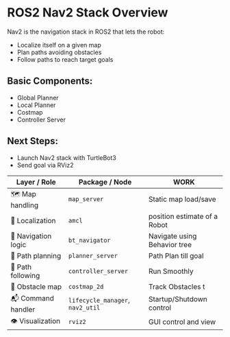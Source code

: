 # ROS2 Nav2 Stack Overview

Nav2 is the navigation stack in ROS2 that lets the robot:
- Localize itself on a given map
- Plan paths avoiding obstacles
- Follow paths to reach target goals

## Basic Components:
- Global Planner
- Local Planner
- Costmap
- Controller Server

## Next Steps:
- Launch Nav2 stack with TurtleBot3
- Send goal via RViz2


| Layer / Role        | Package / Node                   | WORK                            |
| ------------------- | -------------------------------- | ------------------------------- |
| 🗺️ Map handling     | `map_server`                     | Static map load/save            |
| 🧭 Localization     | `amcl`                           | position estimate of a Robot    |
| 🧠 Navigation logic | `bt_navigator`                   | Navigate using Behavior tree    |
| 📐 Path planning    | `planner_server`                 | Path Plan till goal             |
| 🚗 Path following   | `controller_server`              | Run Smoothly                    |
| 🧹 Obstacle map     | `costmap_2d`                     | Track Obstacles t               |
| 📬 Command handler  | `lifecycle_manager`, `nav2_util` | Startup/Shutdown control        |
| 👁 Visualization    |  `rviz2`                          | GUI control and view           |
